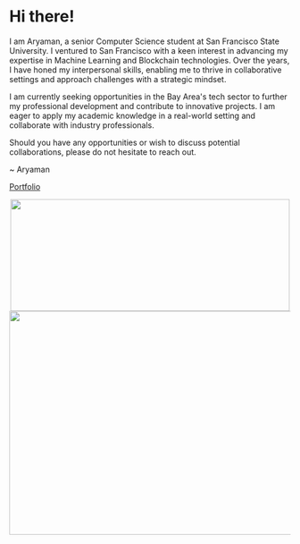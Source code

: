 <h1 align="left">Hi there!
</h1>


<p align="left">
I am Aryaman, a senior Computer Science student at San Francisco State University. I ventured to San Francisco with a keen interest in advancing my expertise in Machine Learning and Blockchain technologies. Over the years, I have honed my interpersonal skills, enabling me to thrive in collaborative settings and approach challenges with a strategic mindset.

I am currently seeking opportunities in the Bay Area's tech sector to further my professional development and contribute to innovative projects. I am eager to apply my academic knowledge in a real-world setting and collaborate with industry professionals.

Should you have any opportunities or wish to discuss potential collaborations, please do not hesitate to reach out.

~ Aryaman
</p>

[Portfolio](https://aryamanwastaken-github-io.vercel.app/)

<p align="center">

<img syle="vertical-align=center;" height="200" width="500" src="https://github-readme-streak-stats.herokuapp.com?user=aryamanwastaken&theme=midnight-purple&fire=ff4a00"/> 

<img style="vertical-align=center;" height="400" width="600" src="https://wakatime.com/share/@aryamanwastaken/bc636c61-04bb-49cc-8dbd-cb27dae880c6.png"/>

</p>

